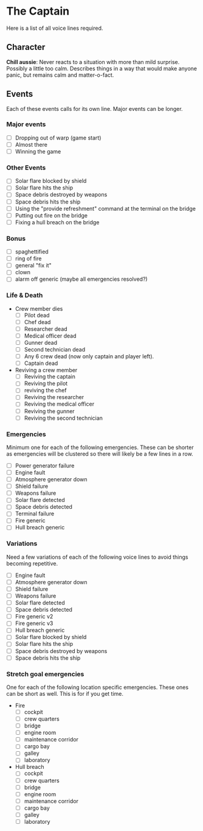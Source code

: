 # The Captain
Here is a list of all voice lines required. 
## Character
**Chill aussie**: Never reacts to a situation with more than mild surprise. Possibly a little too calm. Describes things in a way that would make anyone panic, but remains calm and matter-o-fact.
## Events
Each of these events calls for its own line. Major events can be longer.
### Major events
- [ ] Dropping out of warp (game start)
- [ ] Almost there
- [ ] Winning the game
### Other Events
- [ ] Solar flare blocked by shield
- [ ] Solar flare hits the ship
- [ ] Space debris destroyed by weapons
- [ ] Space debris hits the ship
- [ ] Using the "provide refreshment" command at the terminal on the bridge
- [ ] Putting out fire on the bridge
- [ ] Fixing a hull breach on the bridge
### Bonus
- [ ] spaghettified
- [ ] ring of fire
- [ ] general "fix it"
- [ ] clown
- [ ] alarm off generic (maybe all emergencies resolved?)
### Life & Death
- Crew member dies
	- [ ] Pilot dead
	- [ ] Chef dead
	- [ ] Researcher dead
	- [ ] Medical officer dead
	- [ ] Gunner dead
	- [ ] Second technician dead
	- [ ] Any 6 crew dead (now only captain and player left).
	- [ ] Captain dead
- Reviving a crew member
	- [ ] Reviving the captain
	- [ ] Reviving the pilot
	- [ ] reviving the chef
	- [ ] Reviving the researcher
	- [ ] Reviving the medical officer
	- [ ] Reviving the gunner
	- [ ] Reviving the second technician
### Emergencies
Minimum one for each of the following emergencies. These can be shorter as emergencies will be clustered so there will likely be a few lines in a row.
- [ ] Power generator failure
- [ ] Engine fault
- [ ] Atmosphere generator down
- [ ] Shield failure
- [ ] Weapons failure
- [ ] Solar flare detected
- [ ] Space debris detected
- [ ] Terminal failure
- [ ] Fire generic
- [ ] Hull breach generic

### Variations
Need a few variations of each of the following voice lines to avoid things becoming repetitive.
- [ ] Engine fault
- [ ] Atmosphere generator down
- [ ] Shield failure
- [ ] Weapons failure
- [ ] Solar flare detected
- [ ] Space debris detected
- [ ] Fire generic v2
- [ ] Fire generic v3
- [ ] Hull breach generic
- [ ] Solar flare blocked by shield
- [ ] Solar flare hits the ship
- [ ] Space debris destroyed by weapons
- [ ] Space debris hits the ship
### Stretch goal emergencies
One for each of the following location specific emergencies. These ones can be short as well. This is for if you get time.
- Fire
	- [ ] cockpit
	- [ ] crew quarters
	- [ ] bridge
	- [ ] engine room
	- [ ] maintenance corridor
	- [ ] cargo bay
	- [ ] galley
	- [ ] laboratory
- Hull breach
	- [ ] cockpit
	- [ ] crew quarters
	- [ ] bridge
	- [ ] engine room
	- [ ] maintenance corridor
	- [ ] cargo bay
	- [ ] galley
	- [ ] laboratory